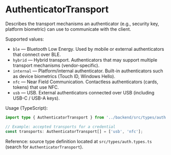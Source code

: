 # AuthenticatorTransport

Describes the transport mechanisms an authenticator (e.g., security key, platform biometric) can use to communicate with the client.

Supported values:
- `ble` — Bluetooth Low Energy. Used by mobile or external authenticators that connect over BLE.
- `hybrid` — Hybrid transport. Authenticators that may support multiple transport mechanisms (vendor-specific).
- `internal` — Platform/internal authenticator. Built-in authenticators such as device biometrics (Touch ID, Windows Hello).
- `nfc` — Near Field Communication. Contactless authenticators (cards, tokens) that use NFC.
- `usb` — USB. External authenticators connected over USB (including USB-C / USB-A keys).

Usage (TypeScript):
```ts
import type { AuthenticatorTransport } from '../backend/src/types/auth.types';

// Example: accepted transports for a credential
const transports: AuthenticatorTransport[] = ['usb', 'nfc'];
```

Reference: source type definition located at `src/types/auth.types.ts` (search for `AuthenticatorTransport`).
